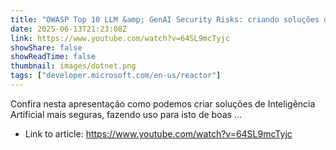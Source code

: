 ```yaml
---
title: "OWASP Top 10 LLM &amp; GenAI Security Risks: criando soluções de IA mais seguras"
date: 2025-06-13T21:23:08Z
link: https://www.youtube.com/watch?v=64SL9mcTyjc
showShare: false
showReadTime: false
thumbnail: images/dotnet.png
tags: ["developer.microsoft.com/en-us/reactor"]
---
```

Confira nesta apresentação como podemos criar soluções de Inteligência Artificial mais seguras, fazendo uso para isto de boas ...

- Link to article: https://www.youtube.com/watch?v=64SL9mcTyjc